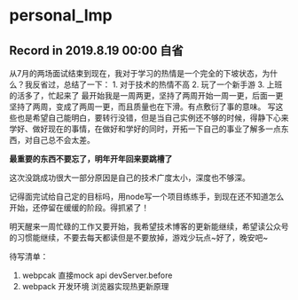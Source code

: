 # personal_Imp

## Record in 2019.8.19 00:00 自省

从7月的两场面试结束到现在，我对于学习的热情是一个完全的下坡状态，为什么？我反省过，总结了一下：
    1. 对于技术的热情不高
    2. 玩了一个新手游
    3. 上班的活多了，忙起来了
最开始我是一周两更，坚持了两周开始一周一更，后面一更坚持了两周，变成了两周一更，而且质量也在下滑。有点敷衍了事的意味。
写这些也是希望自己能明白，要转行没错，但是当自己实例还不够的时候，得静下心来学好、做好现在的事情，在做好和学好的同时，开拓一下自己的事业了解多一点东西，对自己总不会太差。

**最重要的东西不要忘了，明年开年回来要跳槽了**

这次没跳成功很大一部分原因是自己的技术广度太小，深度也不够深。

记得面完试给自己定的目标吗，用node写一个项目练练手，到现在还不知道怎么开始，还停留在缓缓的阶段。得抓紧了！

明天醒来一周忙碌的工作又要开始，我希望技术博客的更新能继续，希望读公众号的习惯能继续，不要去每天都读但是不要放掉，游戏少玩点~好了，晚安吧~



待写清单：
1. webpcak 直接mock api  devServer.before
2. webpack 开发环境 浏览器实现热更新原理